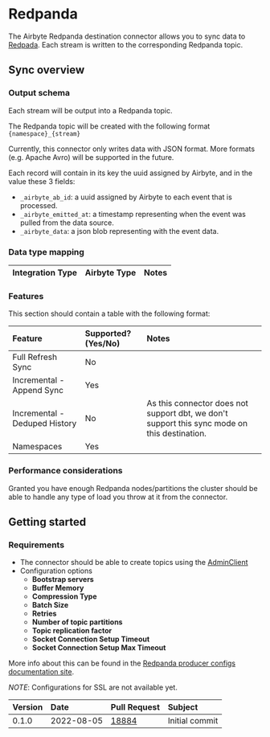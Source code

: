# Redpanda

The Airbyte Redpanda destination connector allows you to sync data to [Redpada](https://redpanda.com/). Each stream is written to the corresponding Redpanda topic.

## Sync overview

### Output schema

Each stream will be output into a Redpanda topic.

The Redpanda topic will be created with the following format `{namespace}_{stream}`

Currently, this connector only writes data with JSON format. More formats \(e.g. Apache Avro\) will be supported in the future.

Each record will contain in its key the uuid assigned by Airbyte, and in the value these 3 fields:

- `_airbyte_ab_id`: a uuid assigned by Airbyte to each event that is processed.
- `_airbyte_emitted_at`: a timestamp representing when the event was pulled from the data source.
- `_airbyte_data`: a json blob representing with the event data.

### Data type mapping

| Integration Type | Airbyte Type | Notes |
| :--------------- | :----------- | :---- |

### Features

This section should contain a table with the following format:

| Feature                       | Supported?\(Yes/No\) | Notes                                                                                        |
| :---------------------------- | :------------------- | :------------------------------------------------------------------------------------------- |
| Full Refresh Sync             | No                   |                                                                                              |
| Incremental - Append Sync     | Yes                  |                                                                                              |
| Incremental - Deduped History | No                   | As this connector does not support dbt, we don't support this sync mode on this destination. |
| Namespaces                    | Yes                  |                                                                                              |

### Performance considerations

Granted you have enough Redpanda nodes/partitions the cluster should be able to handle any type of load you throw at it from the connector.

## Getting started

### Requirements

- The connector should be able to create topics using the [AdminClient](https://docs.confluent.io/platform/current/installation/configuration/admin-configs.html)
- Configuration options
  - **Bootstrap servers**
  - **Buffer Memory**
  - **Compression Type**
  - **Batch Size**
  - **Retries**
  - **Number of topic partitions**
  - **Topic replication factor**
  - **Socket Connection Setup Timeout**
  - **Socket Connection Setup Max Timeout**

More info about this can be found in the [Redpanda producer configs documentation site](https://docs.confluent.io/platform/current/installation/configuration/producer-configs.html).

_NOTE_: Configurations for SSL are not available yet.

| Version | Date       | Pull Request                                             | Subject        |
| :------ | :--------- | :------------------------------------------------------- | :------------- |
| 0.1.0   | 2022-08-05 | [18884](https://github.com/airbytehq/airbyte/pull/18884) | Initial commit |
